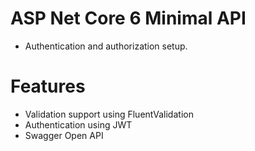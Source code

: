 # ASP Net Core 6 Minimal API
- Authentication and authorization setup.


# Features

- Validation support using FluentValidation
- Authentication using JWT
- Swagger Open API 